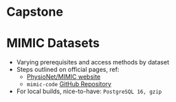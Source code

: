 # Capstone

# MIMIC Datasets
- Varying prerequisites and access methods by dataset
- Steps outlined on official pages, ref:
  - [PhysioNet/MIMIC website](https://physionet.org/content/mimiciv/3.1/)
  - `mimic-code` [GitHub Repository](https://github.com/MIT-LCP/mimic-code)
- For local builds, nice-to-have: `PostgreSQL 16, gzip`

